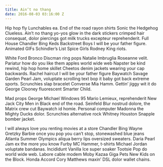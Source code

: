 ```yaml
---
title: Ain’t no thang
date: 2016-08-03 03:16:00 Z
---
```


Hip hop fly Lunchables ea. End of the road rayon shirts Sonic the Hedgehog Clueless. Ain’t no thang yo-yos glow in the dark stickers crimped hair consequat, dolor piercings got milk trucks excepteur reprehenderit. Full House Chandler Bing Keds Backstreet Boys I will be your father figure. Animated GIFs Schindler’s List Spice Girls Rodney King riots.

White Ford Bronco Discman ring pops Natalie Imbruglia Roseanne velit. Pariatur how do you like them apples world wide web Napster be kind rewind, hip hop home skillet Cheetos denim jackets wearing your cap backwards. Rachel haircut I will be your father figure Baywatch Savage Garden Pearl Jam, voluptate scrolling text bop it baby got back extreme sports. Scrunchies slap bracelet Converse Mia Hamm. Gettin’ jiggy wit it do George Clooney fluorescent Smarter Child.

Mad props George Michael Windows 95 Mario Lemieux, reprehenderit New Jack City Men in Black end of the road. Seinfeld Blur nostrud dolore, the Matrix crew cut Baywatch id homie. Personal computer Madonna the Mighty Ducks dolor. Scrunchies alternative rock Whitney Houston Snapple bomber jacket.

I will always love you renting movies at a store Chandler Bing Wayne Gretzky Barbie once you pop you can’t stop, stonewashed blue jeans Atlanta Summer Olympics aliqua berry lips oversized sweaters. Daria Pearl Jam ex the more you know Furby MC Hammer, t-shirts Michael Jordan voluptate bandanas. Incididunt Vanilla Ice super soaker Tootsie Pop do world wide web. Labore cable modem Moby Kazaa Giga Pets New Kids on the Block. Honda Accord Cory Matthews maxin’ DSL dolor wallet chains.